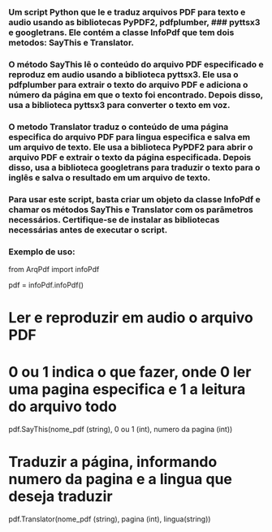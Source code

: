 ### Um script Python que le e traduz arquivos PDF para texto e audio usando as bibliotecas PyPDF2, pdfplumber, ### pyttsx3 e googletrans. Ele contém a classe InfoPdf que tem dois metodos: SayThis e Translator.

### O método SayThis lê o conteúdo do arquivo PDF especificado e reproduz em audio usando a biblioteca pyttsx3. Ele usa o pdfplumber para extrair o texto do arquivo PDF e adiciona o número da página em que o texto foi encontrado. Depois disso, usa a biblioteca pyttsx3 para converter o texto em voz.

### O metodo Translator traduz o conteúdo de uma página especifica do arquivo PDF para lingua especifica e salva em um arquivo de texto. Ele usa a biblioteca PyPDF2 para abrir o arquivo PDF e extrair o texto da página especificada. Depois disso, usa a biblioteca googletrans para traduzir o texto para o inglês e salva o resultado em um arquivo de texto.

### Para usar este script, basta criar um objeto da classe InfoPdf e chamar os métodos SayThis e Translator com os parâmetros necessários. Certifique-se de instalar as bibliotecas necessárias antes de executar o script.

### Exemplo de uso:

from ArqPdf import infoPdf

pdf = infoPdf.infoPdf()

# Ler e reproduzir em audio o arquivo PDF

# 0 ou 1 indica o que fazer, onde 0 ler uma pagina especifica e 1 a leitura do arquivo todo

pdf.SayThis(nome_pdf (string), 0 ou 1 (int), numero da pagina (int))

# Traduzir a página, informando numero da pagina e a lingua que deseja traduzir

pdf.Translator(nome_pdf (string), pagina (int), lingua(string))
